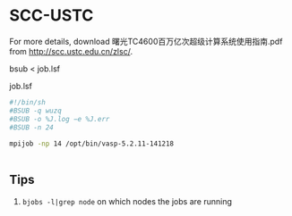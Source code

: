 # SCC-USTC

For more details, download 曙光TC4600百万亿次超级计算系统使用指南.pdf from http://scc.ustc.edu.cn/zlsc/.

bsub < job.lsf

job.lsf
```sh
#!/bin/sh
#BSUB -q wuzq
#BSUB -o %J.log −e %J.err
#BSUB -n 24
 
mpijob -np 14 /opt/bin/vasp-5.2.11-141218
 
```

## Tips
1. `bjobs -l|grep node` on which nodes the jobs are running